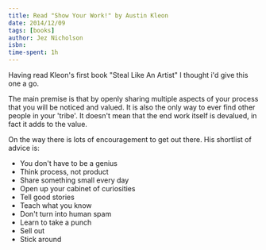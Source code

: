 ```yaml
---
title: Read "Show Your Work!" by Austin Kleon
date: 2014/12/09
tags: [books]
author: Jez Nicholson
isbn:
time-spent: 1h
---
```

​Having read Kleon's first book "Steal Like An Artist" I thought i'd give this one a go.

The main premise is that by openly sharing multiple aspects of your process that you will be noticed and valued. It is also the only way to ever find other people in your 'tribe'. It doesn't mean that the end work itself is devalued, in fact it adds to the value.

On the way there is lots of encouragement to get out there. His shortlist of advice is:

* You don't have to be a genius
* Think process, not product
* Share something small every day
* Open up your cabinet of curiosities
* Tell good stories
* Teach what you know
* Don't turn into human spam
* Learn to take a punch
* Sell out
* Stick around​